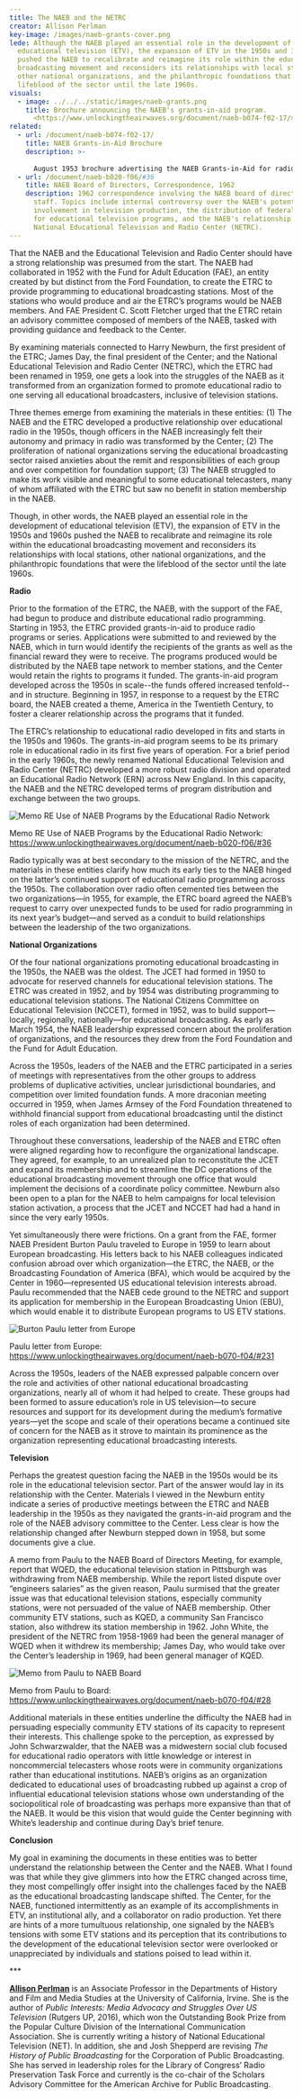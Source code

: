 ```yaml
---
title: The NAEB and the NETRC
creator: Allison Perlman
key-image: /images/naeb-grants-cover.png
lede: A﻿lthough the NAEB played an essential role in the development of
  educational television (ETV), the expansion of ETV in the 1950s and 1960s
  pushed the NAEB to recalibrate and reimagine its role within the educational
  broadcasting movement and reconsiders its relationships with local stations,
  other national organizations, and the philanthropic foundations that were the
  lifeblood of the sector until the late 1960s.
visuals:
  - image: ../../../static/images/naeb-grants.png
    title: Brochure announcing the NAEB's grants-in-aid program.
      <https://www.unlockingtheairwaves.org/document/naeb-b074-f02-17/>
related:
  - url: /document/naeb-b074-f02-17/
    title: NAEB Grants-in-Aid Brochure
    description: >-
      
      August 1953 brochure advertising the NAEB Grants-in-Aid for radio and television programs and detailing the application process.
  - url: /document/naeb-b020-f06/#36
    title: NAEB Board of Directors, Correspondence, 1962
    description: 1962 correspondence involving the NAEB board of directors and
      staff. Topics include internal controversy over the NAEB's potential
      involvement in television production, the distribution of federal grants
      for educational television programs, and the NAEB's relationship with the
      National Educational Television and Radio Center (NETRC).
---
```

That the NAEB and the Educational Television and Radio Center should have a strong relationship was presumed from the start. The NAEB had collaborated in 1952 with the Fund for Adult Education (FAE), an entity created by but distinct from the Ford Foundation, to create the ETRC to provide programming to educational broadcasting stations. Most of the stations who would produce and air the ETRC’s programs would be NAEB members. And FAE President C. Scott Fletcher urged that the ETRC retain an advisory committee composed of members of the NAEB, tasked with providing guidance and feedback to the Center. 

By examining materials connected to Harry Newburn, the first president of the ETRC; James Day, the final president of the Center; and the National Educational Television and Radio Center (NETRC), which the ETRC had been renamed in 1959, one gets a look into the struggles of the NAEB as it transformed from an organization formed to promote educational radio to one serving all educational broadcasters, inclusive of television stations. 

Three themes emerge from examining the materials in these entities: (1) The NAEB and the ETRC developed a productive relationship over educational radio in the 1950s, though officers in the NAEB increasingly felt their autonomy and primacy in radio was transformed by the Center; (2) The proliferation of national organizations serving the educational broadcasting sector raised anxieties about the remit and responsibilities of each group and over competition for foundation support; (3) The NAEB struggled to make its work visible and meaningful to some educational telecasters, many of whom affiliated with the ETRC but saw no benefit in station membership in the NAEB.

Though, in other words, the NAEB played an essential role in the development of educational television (ETV), the expansion of ETV in the 1950s and 1960s pushed the NAEB to recalibrate and reimagine its role within the educational broadcasting movement and reconsiders its relationships with local stations, other national organizations, and the philanthropic foundations that were the lifeblood of the sector until the late 1960s. 

**R﻿adio**

Prior to the formation of the ETRC, the NAEB, with the support of the FAE, had begun to produce and distribute educational radio programming. Starting in 1953, the ETRC provided grants-in-aid to produce radio programs or series. Applications were submitted to and reviewed by the NAEB, which in turn would identify the recipients of the grants as well as the financial reward they were to receive. The programs produced would be distributed by the NAEB tape network to member stations, and the Center would retain the rights to programs it funded. The grants-in-aid program developed across the 1950s in scale--the funds offered increased tenfold--and in structure. Beginning in 1957, in response to a request by the ETRC board, the NAEB created a theme, America in the Twentieth Century, to foster a clearer relationship across the programs that it funded. 

The ETRC’s relationship to educational radio developed in fits and starts in the 1950s and 1960s. The grants-in-aid program seems to be its primary role in educational radio in its first five years of operation. For a brief period in the early 1960s, the newly renamed National Educational Television and Radio Center (NETRC) developed a more robust radio division and operated an Educational Radio Network (ERN) across New England. In this capacity, the NAEB and the NETRC developed terms of program distribution and exchange between the two groups.

![](/images/ern-naeb-memo.png "Memo RE Use of NAEB Programs by the Educational Radio Network")

Memo RE Use of NAEB Programs by the Educational Radio Network: <https://www.unlockingtheairwaves.org/document/naeb-b020-f06/#36>

Radio typically was at best secondary to the mission of the NETRC, and the materials in these entities clarify how much its early ties to the NAEB hinged on the latter’s continued support of educational radio programming across the 1950s. The collaboration over radio often cemented ties between the two organizations—in 1955, for example, the ETRC board agreed the NAEB’s request to carry over unexpected funds to be used for radio programming in its next year’s budget—and served as a conduit to build relationships between the leadership of the two organizations.

**N﻿ational Organizations**

Of the four national organizations promoting educational broadcasting in the 1950s, the NAEB was the oldest. The JCET had formed in 1950 to advocate for reserved channels for educational television stations. The ETRC was created in 1952, and by 1954 was distributing programming to educational television stations. The National Citizens Committee on Educational Television (NCCET), formed in 1952, was to build support—locally, regionally, nationally—for educational broadcasting. As early as March 1954, the NAEB leadership expressed concern about the proliferation of organizations, and the resources they drew from the Ford Foundation and the Fund for Adult Education.

Across the 1950s, leaders of the NAEB and the ETRC participated in a series of meetings with representatives from the other groups to address problems of duplicative activities, unclear jurisdictional boundaries, and competition over limited foundation funds. A more draconian meeting occurred in 1959, when James Armsey of the Ford Foundation threatened to withhold financial support from educational broadcasting until the distinct roles of each organization had been determined.

Throughout these conversations, leadership of the NAEB and ETRC often were aligned regarding how to reconfigure the organizational landscape. They agreed, for example, to an unrealized plan to reconstitute the JCET and expand its membership and to streamline the DC operations of the educational broadcasting movement through one office that would implement the decisions of a coordinate policy committee. Newburn also been open to a plan for the NAEB to helm campaigns for local television station activation, a process that the JCET and NCCET had had a hand in since the very early 1950s.

Yet simultaneously there were frictions. On a grant from the FAE, former NAEB President Burton Paulu traveled to Europe in 1959 to learn about European broadcasting. His letters back to his NAEB colleagues indicated confusion abroad over which organization—the ETRC, the NAEB, or the Broadcasting Foundation of America (BFA), which would be acquired by the Center in 1960—represented US educational television interests abroad. Paulu recommended that the NAEB cede ground to the NETRC and support its application for membership in the European Broadcasting Union (EBU), which would enable it to distribute European programs to US ETV stations. 

![](/images/paulu-letter.png "Burton Paulu letter from Europe")

P﻿aulu letter from Europe: <https://www.unlockingtheairwaves.org/document/naeb-b070-f04/#231>

Across the 1950s, leaders of the NAEB expressed palpable concern over the role and activities of other national educational broadcasting organizations, nearly all of whom it had helped to create. These groups had been formed to assure education’s role in US television—to secure resources and support for its development during the medium’s formative years—yet the scope and scale of their operations became a continued site of concern for the NAEB as it strove to maintain its prominence as the organization representing educational broadcasting interests.

**T﻿elevision**

Perhaps the greatest question facing the NAEB in the 1950s would be its role in the educational television sector.  Part of the answer would lay in its relationship with the Center. Materials I viewed in the Newburn entity indicate a series of productive meetings between the ETRC and NAEB leadership in the 1950s as they navigated the grants-in-aid program and the role of the NAEB advisory committee to the Center. Less clear is how the relationship changed after Newburn stepped down in 1958, but some documents give a clue.

A memo from Paulu to the NAEB Board of Directors Meeting, for example, report that WQED, the educational television station in Pittsburgh was withdrawing from NAEB membership. While the report listed dispute over “engineers salaries” as the given reason, Paulu surmised that the greater issue was that educational television stations, especially community stations, were not persuaded of the value of NAEB membership. Other community ETV stations, such as KQED, a community San Francisco station, also withdrew its station membership in 1962. John White, the president of the NETRC from 1958-1969 had been the general manager of WQED when it withdrew its membership; James Day, who would take over the Center’s leadership in 1969, had been general manager of KQED.

![](/images/paulu-board-memo.png "Memo from Paulu to NAEB Board")

Memo from Paulu to Board: <https://www.unlockingtheairwaves.org/document/naeb-b070-f04/#28>

Additional materials in these entities underline the difficulty the NAEB had in persuading especially community ETV stations of its capacity to represent their interests. This challenge spoke to the perception, as expressed by John Schwarzwalder, that the NAEB was a midwestern social club focused for educational radio operators with little knowledge or interest in noncommercial telecasters whose roots were in community organizations rather than educational institutions. NAEB’s origins as an organization dedicated to educational uses of broadcasting rubbed up against a crop of influential educational television stations whose own understanding of the sociopolitical role of broadcasting was perhaps more expansive than that of the NAEB. It would be this vision that would guide the Center beginning with White’s leadership and continue during Day’s brief tenure.

**C﻿onclusion**

My goal in examining the documents in these entities was to better understand the relationship between the Center and the NAEB. What I found was that while they give glimmers into how the ETRC changed across time, they most compellingly offer insight into the challenges faced by the NAEB as the educational broadcasting landscape shifted. The Center, for the NAEB, functioned intermittently as an example of its accomplishments in ETV, an institutional ally, and a collaborator on radio production. Yet there are hints of a more tumultuous relationship, one signaled by the NAEB’s tensions with some ETV stations and its perception that its contributions to the development of the educational television sector were overlooked or unappreciated by individuals and stations poised to lead within it.

\*﻿\**

**[Allison Perlman](https://www.faculty.uci.edu/profile.cfm?faculty_id=5878)** is an Associate Professor in the Departments of History and Film and Media Studies at the University of California, Irvine. She is the author of *Public Interests: Media Advocacy and Struggles Over US Television* (Rutgers UP, 2016), which won the Outstanding Book Prize from the Popular Culture Division of the International Communication Association. She is currently writing a history of National Educational Television (NET). In addition, she and Josh Shepperd are revising *The History of Public Broadcasting* for the Corporation of Public Broadcasting. She has served in leadership roles for the Library of Congress’ Radio Preservation Task Force and currently is the co-chair of the Scholars Advisory Committee for the American Archive for Public Broadcasting.
